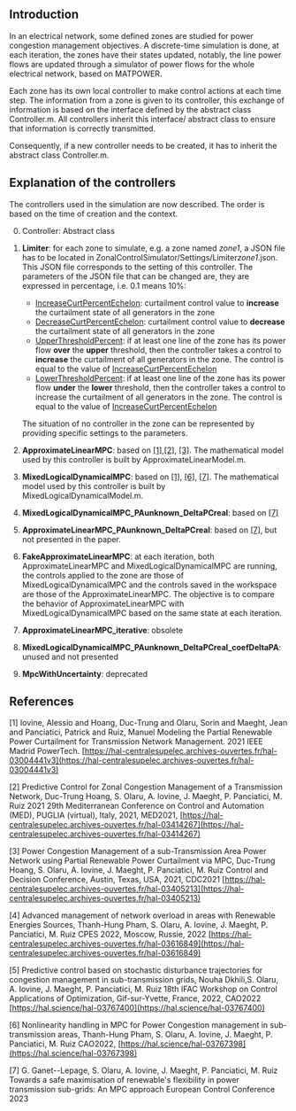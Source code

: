## Introduction

In an electrical network, some defined zones are studied for power congestion management objectives. A discrete-time simulation is done, at each iteration, the zones have their states updated, notably, the line power flows are updated through a simulator of power flows for the whole electrical network, based on MATPOWER.

Each zone has its own local controller to make control actions at each time step.
The information from a zone is given to its controller, this exchange of information is based on the interface defined by the abstract class Controller.m.
All controllers inherit this interface/ abstract class to ensure that information is correctly transmitted.

Consequently, if a new controller needs to be created, it has to inherit the abstract class Controller.m.

## Explanation of the controllers
The controllers used in the simulation are now described. The order is based on the time of creation and the context.

0. Controller: Abstract class

1. **Limiter**: for each zone to simulate, e.g. a zone named *zone1*, a JSON file has to be located in ZonalControlSimulator/Settings/Limiter*zone1*.json. This JSON file corresponds to the setting of this controller. The parameters of the JSON file that can be changed are, they are expressed in percentage, i.e. 0.1 means 10%:
    - <ins>IncreaseCurtPercentEchelon</ins>: curtailment control value to **increase** the curtailment state of all generators in the zone
    - <ins>DecreaseCurtPercentEchelon</ins>: curtailment control value to **decrease** the curtailment state of all generators in the zone
    - <ins>UpperThresholdPercent</ins>: if at least one line of the zone has its power flow **over** the **upper** threshold, then the controller takes a control to **increase** the curtailment of all generators in the zone. The control is equal to the value of <ins>IncreaseCurtPercentEchelon</ins>
    - <ins>LowerThresholdPercent</ins>: if at least one line of the zone has its power flow **under** the **lower** threshold, then the controller takes a control to increase the curtailment of all generators in the zone. The control is equal to the value of <ins>IncreaseCurtPercentEchelon</ins>
    
    The situation of no controller in the zone can be represented by providing specific settings to the parameters.

2. **ApproximateLinearMPC**: based on [[1]](#1),[[2]](#2), [[3]](#3). The mathematical model used by this controller is built by ApproximateLinearModel.m.

3. **MixedLogicalDynamicalMPC**: based on [[1]](#1), [[6]](#6), [[7]](#7). The mathematical model used by this controller is built by MixedLogicalDynamicalModel.m.

4. **MixedLogicalDynamicalMPC_PAunknown_DeltaPCreal**: based on [[7]](#7)

5. **ApproximateLinearMPC_PAunknown_DeltaPCreal**: based on [[7]](#7), but not presented in the paper.

6. **FakeApproximateLinearMPC**: at each iteration, both ApproximateLinearMPC and MixedLogicalDynamicalMPC are running, the controls applied to the zone are those of MixedLogicalDynamicalMPC and the controls saved in the workspace are those of the ApproximateLinearMPC. The objective is to compare the behavior of ApproximateLinearMPC with MixedLogicalDynamicalMPC based on the same state at each iteration.

7. **ApproximateLinearMPC_iterative**: obsolete

8. **MixedLogicalDynamicalMPC_PAunknown_DeltaPCreal_coefDeltaPA**: unused and not presented

9. **MpcWithUncertainty**: deprecated

## References
<a id="1">[1]<a>
Iovine, Alessio and Hoang, Duc-Trung and Olaru, Sorin and Maeght, Jean and Panciatici, Patrick and Ruiz, Manuel
Modeling the Partial Renewable Power Curtailment for Transmission Network Management.
2021 IEEE Madrid PowerTech.
[https://hal-centralesupelec.archives-ouvertes.fr/hal-03004441v3](https://hal-centralesupelec.archives-ouvertes.fr/hal-03004441v3)

<a id="2">[2]<a>
Predictive Control for Zonal Congestion Management of a Transmission Network, 
Duc-Trung Hoang, S. Olaru, A. Iovine, J. Maeght, P. Panciatici, M. Ruiz 
2021 29th Mediterranean Conference on Control and Automation (MED), PUGLIA (virtual), Italy, 2021, MED2021,
[https://hal-centralesupelec.archives-ouvertes.fr/hal-03414267](https://hal-centralesupelec.archives-ouvertes.fr/hal-03414267)

<a id="3">[3]<a>
Power Congestion Management of a sub-Transmission Area Power Network using Partial Renewable Power Curtailment via MPC, 
Duc-Trung Hoang, S. Olaru, A. Iovine, J. Maeght, P. Panciatici, M. Ruiz 
Control and Decision Conference, Austin, Texas, USA, 2021, CDC2021
[https://hal-centralesupelec.archives-ouvertes.fr/hal-03405213](https://hal-centralesupelec.archives-ouvertes.fr/hal-03405213)

<a id="4">[4]<a>
Advanced management of network overload in areas with Renewable Energies Sources, 
Thanh-Hung Pham, S. Olaru, A. Iovine, J. Maeght, P. Panciatici, M. Ruiz 
CPES 2022, Moscow, Russie, 2022
[https://hal-centralesupelec.archives-ouvertes.fr/hal-03616849](https://hal-centralesupelec.archives-ouvertes.fr/hal-03616849)

<a id="5">[5]<a> 
Predictive control based on stochastic disturbance trajectories for congestion management in sub-transmission grids,
Nouha Dkhili,S. Olaru, A. Iovine, J. Maeght, P. Panciatici, M. Ruiz 
18th IFAC Workshop on Control Applications of Optimization, Gif-sur-Yvette, France, 2022, CAO2022
[https://hal.science/hal-03767400](https://hal.science/hal-03767400)

<a id="6">[6]<a> 
Nonlinearity handling in MPC for Power Congestion management in sub-transmission areas, 
Thanh-Hung Pham, S. Olaru, A. Iovine, J. Maeght, P. Panciatici, M. Ruiz
CAO2022, [https://hal.science/hal-03767398](https://hal.science/hal-03767398)

<a id="7">[7]<a>
G. Ganet--Lepage, S. Olaru, A. Iovine, J. Maeght, P. Panciatici, M. Ruiz
Towards a safe maximisation of renewable's flexibility in power transmission sub-grids: An MPC approach
European Control Conference 2023
